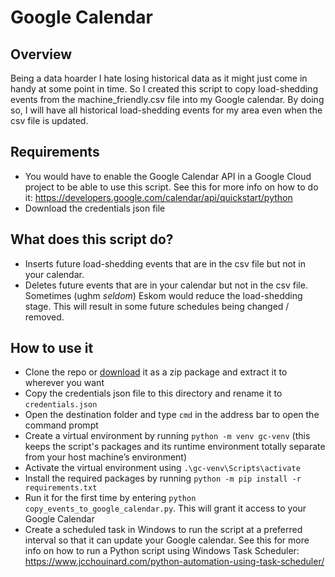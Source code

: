# Google Calendar

## Overview
Being a data hoarder I hate losing historical data as it might just come in handy at some point in time.  So I created this script to copy load-shedding events from the machine_friendly.csv file into my Google calendar.  By doing so, I will have all historical load-shedding events for my area even when the csv file is updated.

## Requirements
- You would have to enable the Google Calendar API in a Google Cloud project to be able to use this script.  See this for more info on how to do it: https://developers.google.com/calendar/api/quickstart/python
- Download the credentials json file

## What does this script do?
- Inserts future load-shedding events that are in the csv file but not in your calendar.
- Deletes future events that are in your calendar but not in the csv file. Sometimes (ughm *seldom*) Eskom would reduce the load-shedding stage.  This will result in some future schedules being changed / removed.  

## How to use it
- Clone the repo or [download](https://github.com/shaunkleyn/eskom-calendar-scripts/archive/refs/heads/main.zip) it as a zip package and extract it to wherever you want
- Copy the credentials json file to this directory and rename it to ```credentials.json```
- Open the destination folder and type ```cmd``` in the address bar to open the command prompt
- Create a virtual environment by running ```python -m venv gc-venv``` (this keeps the script's packages and its runtime environment totally separate from your host machine’s environment)
- Activate the virtual environment using ```.\gc-venv\Scripts\activate```
- Install the required packages by running ```python -m pip install -r requirements.txt```
- Run it for the first time by entering ```python copy_events_to_google_calendar.py```.  This will grant it access to your Google Calendar
- Create a scheduled task in Windows to run the script at a preferred interval so that it can update your Google calendar.  See this for more info on how to run a Python script using Windows Task Scheduler: https://www.jcchouinard.com/python-automation-using-task-scheduler/